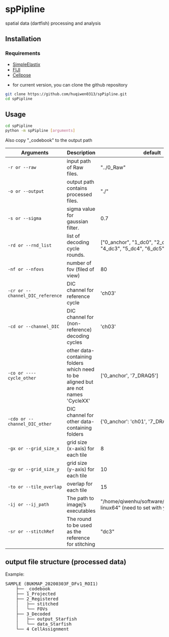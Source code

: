 # spPipline
spatial data (dartfish) processing and analysis

## Installation
### Requirements
* [SimpleElastix](https://github.com/SuperElastix/SimpleElastix)
* [FIJI](https://downloads.imagej.net/fiji/latest/fiji-linux64.zip)
* [Cellpose](https://github.com/mouseland/cellpose)

- for current version, you can clone the github repository

```bash
git clone https://github.com/huqiwen0313/spPipline.git
cd spPipline
```  

## Usage
```bash
cd spPipline
python -m spPipline [arguments]
```
Also copy "_codebook" to the output path 

Arguments | Description | default
-----------|----------- | -------
`-r or --raw` | input path of Raw files. | "../0_Raw"
`-o or --output` | output path contains processed files. | "./"
`-s or --sigma` | sigma value for gaussian filter. | 0.7
`-rd or --rnd_list` | list of decoding cycle rounds. | ["0_anchor", "1_dc0", "2_dc1", "3_dc2", "4_dc3", "5_dc4", "6_dc5", "7_DRAQ5"]
`-nf or --nfovs` | number of fov (filed of view) | 80
`-cr or --channel_DIC_reference` | DIC channel for reference cycle | 'ch03'
`-cd or --channel_DIC` | DIC channel for (non-reference) decoding cycles | 'ch03'
`-co or ----cycle_other` | other data-containing folders which need to be aligned but are not names 'CycleXX' | ['0_anchor', '7_DRAQ5']
`-cdo or --channel_DIC_other` | DIC channel for other data-containing folders | {'0_anchor': 'ch01', '7_DRAQ5': 'ch01'}
`-gx or --grid_size_x` | grid size (x-axis) for each tile | 8
`-gy or --grid_size_y` | grid size (y-axis) for each tile | 10
`-to or --tile_overlap` | overlap for each tile | 15
`-ij or --ij_path` | The path to imagej’s executables | "/home/qiwenhu/software/Fiji.app/ImageJ-linux64" (need to set with your own path)
`-sr or --stitchRef` | The round to be used as the reference for stitching | "dc3"


## output file structure (processed data)
Example:

<pre>
SAMPLE (BUKMAP_20200303F_DFv1_ROI1)
    ├── _codebook
    ├── 1_Projected
    ├── 2_Registered
    │   ├── stitched
    │   └── FOVs
    ├── 3_Decoded
    │   ├── output_Starfish
    │   └── data_Starfish
    └── 4_CellAssignment
</pre>
